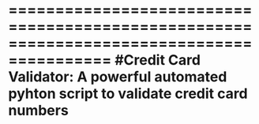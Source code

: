 =========================================================================================
#Credit Card Validator: A powerful automated pyhton script to validate credit card numbers 
=========================================================================================

